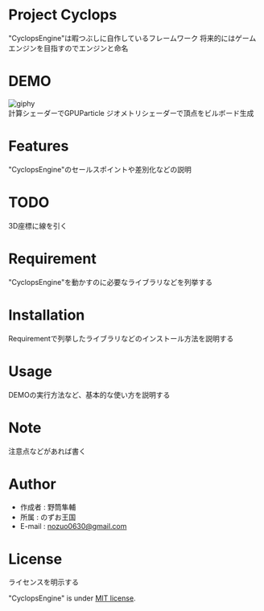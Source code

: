 # Project Cyclops
"CyclopsEngine"は暇つぶしに自作しているフレームワーク
将来的にはゲームエンジンを目指すのでエンジンと命名

# DEMO
![giphy](https://user-images.githubusercontent.com/66367386/170819431-bc74a551-e7d5-420d-9891-66de32df0a62.gif)  
計算シェーダーでGPUParticle ジオメトリシェーダーで頂点をビルボード生成


# Features
"CyclopsEngine"のセールスポイントや差別化などの説明

# TODO
3D座標に線を引く

# Requirement
"CyclopsEngine"を動かすのに必要なライブラリなどを列挙する

# Installation
Requirementで列挙したライブラリなどのインストール方法を説明する

# Usage
DEMOの実行方法など、基本的な使い方を説明する

# Note
注意点などがあれば書く

# Author
* 作成者  : 野筒隼輔
* 所属    : のずお王国
* E-mail  : nozuo0630@gmail.com

# License
ライセンスを明示する

"CyclopsEngine" is under [MIT license](https://en.wikipedia.org/wiki/MIT_License).
